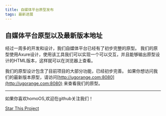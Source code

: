 ```yaml
---
title: 自媒体平台原型发布
tags: 最新进展
---
```


## 自媒体平台原型以及最新版本地址

经过一周多的开发和设计，我们自媒体平台已经有了初步完整的原型。
我们的原型使用Axure设计，使用该工具我们可以实现一个可以交互，并且能够输出原型设计的HTML版本，这样就可以在浏览器上查看。

<!--more-->

我们的原型设计包含了目前项目的大部分功能，已经初步完善。
如果你想访问我们的最新版本原型，请访问[http://ugorange.com:8080](http://ugorange.com:8080) 来查看我们的原型。





---
如果你喜欢homoOS,欢迎在github关注我们！

[Star This Project](https://github.com/SelfMediaWriting)